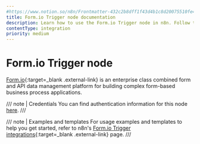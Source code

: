 ```yaml
---
#https://www.notion.so/n8n/Frontmatter-432c2b8dff1f43d4b1c8d20075510fe4
title: Form.io Trigger node documentation
description: Learn how to use the Form.io Trigger node in n8n. Follow technical documentation to integrate Form.io Trigger node into your workflows.
contentType: integration
priority: medium
---
```


# Form.io Trigger node

[Form.io](https://www.form.io/){:target=_blank .external-link} is an enterprise class combined form and API data management platform for building complex form-based business process applications.

/// note | Credentials
You can find authentication information for this node [here](/integrations/builtin/credentials/formiotrigger/).
///

///  note  | Examples and templates
For usage examples and templates to help you get started, refer to n8n's [Form.io Trigger integrations](https://n8n.io/integrations/formio-trigger/){:target=_blank .external-link} page.
///
